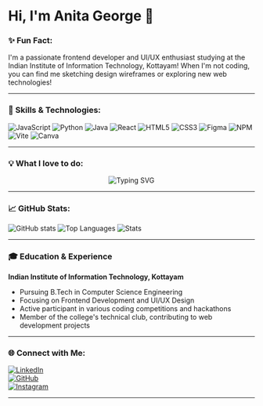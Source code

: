 # Hi, I'm Anita George 👋

### ✨ Fun Fact:
I'm a passionate frontend developer and UI/UX enthusiast studying at the Indian Institute of Information Technology, Kottayam! When I'm not coding, you can find me sketching design wireframes or exploring new web technologies!

---

### 🚀 Skills & Technologies:
![JavaScript](https://img.shields.io/badge/JavaScript-F0DB4F?style=for-the-badge&logo=javascript&logoColor=323330)
![Python](https://img.shields.io/badge/Python-3776AB?style=for-the-badge&logo=python&logoColor=white)
![Java](https://img.shields.io/badge/Java-007396?style=for-the-badge&logo=java&logoColor=white)
![React](https://img.shields.io/badge/React-61DAFB?style=for-the-badge&logo=react&logoColor=white)
![HTML5](https://img.shields.io/badge/HTML5-E34F26?style=for-the-badge&logo=html5&logoColor=white)
![CSS3](https://img.shields.io/badge/CSS3-1572B6?style=for-the-badge&logo=css3&logoColor=white)
![Figma](https://img.shields.io/badge/Figma-F24E1E?style=for-the-badge&logo=figma&logoColor=white)
![NPM](https://img.shields.io/badge/NPM-CB3837?style=for-the-badge&logo=npm&logoColor=white)
![Vite](https://img.shields.io/badge/Vite-646CFF?style=for-the-badge&logo=vite&logoColor=white)
![Canva](https://img.shields.io/badge/Canva-00C4CC?style=for-the-badge&logo=canva&logoColor=white)

---

### 💡 What I love to do:

<p align="center">
  <img src="https://readme-typing-svg.demolab.com?font=Fira+Code&weight=600&size=24&pause=1000&color=58A6FF&center=true&vCenter=true&width=435&lines=I+love+to+%3Ccode%2F%3E;I+love+to+%3Cdesign%2F%3E;I+love+to+%3Cdevelop%2F%3E;I+love+to+%3Ccreate%2F%3E;I+love+to+innovate%3B;I+love+to+collaborate%3B;I+love+to+solve+problems%3B;Frontend+Developer+at+heart!" alt="Typing SVG" />
</p>

---

### 📈 GitHub Stats:
![GitHub stats](https://github-readme-stats.vercel.app/api?username=anitageorge&show_icons=true&theme=dark&card_width=500&hide_border=true)
![Top Languages](https://github-readme-stats.vercel.app/api/top-langs/?username=anitageorge&layout=compact&theme=dark&card_width=500&hide_border=true)
![Stats](https://github-readme-streak-stats.herokuapp.com/?user=anitageorge&theme=dark&hide_border=true)

---

### 🎓 Education & Experience

**Indian Institute of Information Technology, Kottayam**
- Pursuing B.Tech in Computer Science Engineering
- Focusing on Frontend Development and UI/UX Design
- Active participant in various coding competitions and hackathons
- Member of the college's technical club, contributing to web development projects

---

### 🌐 Connect with Me:

[![LinkedIn](https://img.shields.io/badge/-LinkedIn-0077B5?style=for-the-badge&logo=linkedin&logoColor=white)](https://www.linkedin.com/in/anita-george-8b8334326/)  
[![GitHub](https://img.shields.io/badge/-GitHub-181717?style=for-the-badge&logo=github&logoColor=white)](https://github.com/anitageorge)  
[![Instagram](https://img.shields.io/badge/-Instagram-E4405F?style=for-the-badge&logo=instagram&logoColor=white)](https://instagram.com/anita_george)

---

